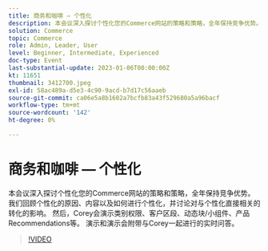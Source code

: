 ```yaml
---
title: 商务和咖啡 — 个性化
description: 本会议深入探讨个性化您的Commerce网站的策略和策略，全年保持竞争优势。 我们回顾个性化的原因、内容以及如何进行个性化，并讨论对与个性化直接相关的转化的影响。 然后，Corey会演示类别权限、客户区段、动态块/小组件、产品Recommendations等。 演示和演示会附带与Corey一起进行的实时问答。
solution: Commerce
topic: Commerce
role: Admin, Leader, User
level: Beginner, Intermediate, Experienced
doc-type: Event
last-substantial-update: 2023-01-06T00:00:00Z
kt: 11651
thumbnail: 3412700.jpeg
exl-id: 58ac489a-d5e3-4c90-9acd-b7d17c56aaeb
source-git-commit: ca06e5a8b1602a7bcfb83a43f529680a5a96bacf
workflow-type: tm+mt
source-wordcount: '142'
ht-degree: 0%

---
```


# 商务和咖啡 — 个性化

本会议深入探讨个性化您的Commerce网站的策略和策略，全年保持竞争优势。 我们回顾个性化的原因、内容以及如何进行个性化，并讨论对与个性化直接相关的转化的影响。 然后，Corey会演示类别权限、客户区段、动态块/小组件、产品Recommendations等。 演示和演示会附带与Corey一起进行的实时问答。

>[!VIDEO](https://video.tv.adobe.com/v/3412700/?quality=12&learn=on)
